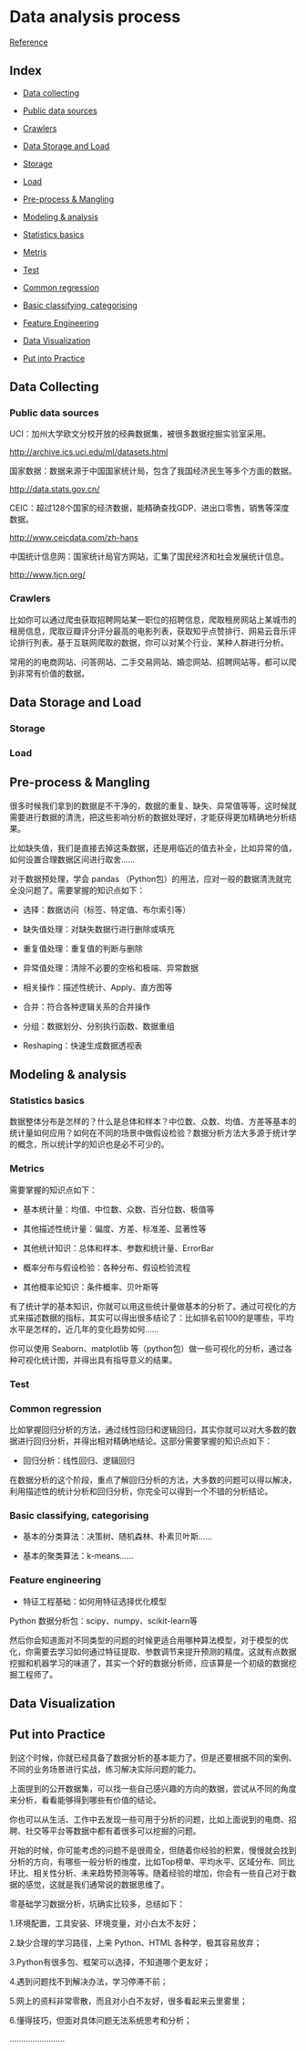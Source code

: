# Data analysis process
[Reference](https://mp.weixin.qq.com/s?__biz=MzAxMjUyNDQ5OA==&mid=2653556933&idx=1&sn=283e9a04de0734743c90898803b72495&chksm=806e3e78b719b76e6ede9ec6ac7a7376e3255191ad3ffc180d4c126ed1722a635589e566fde7&mpshare=1&scene=1&srcid=09135t9mN8icnfz3dQsRB6DH&pass_ticket=fNZEAa0VpZ0hpDCvIn0ITCA%2B58I0zv%2Be9yfSsGCpQ1jNxx9Db30pZzRuDGuSVAtq#rd)

## Index
- [Data collecting](#Data--collecting)

 
- [Public data sources](#Public--data--sources)

 
- [Crawlers](#Crawlers)

 
- [Data Storage and Load](#Data--Storage--and--Load)

- [Storage](#Storage)

- [Load](#Load)

- [Pre-process & Mangling](#[Pre-process--Mangling)

- [Modeling & analysis](#Modeling--analysis)

- [Statistics basics](#Statistics--basics)

- [Metris](#Metrics)

- [Test](#Test)

- [Common regression](#)

- [Basic classifying, categorising](#Basic--classifying--categorising)

- [Feature Engineering](#Feature--Engineering)

- [Data Visualization](#Data--Visualization)

- [Put into Practice](#Put--into--Practice)

## Data Collecting

### Public data sources
UCI：加州大学欧文分校开放的经典数据集，被很多数据挖掘实验室采用。

http://archive.ics.uci.edu/ml/datasets.html



国家数据：数据来源于中国国家统计局，包含了我国经济民生等多个方面的数据。

http://data.stats.gov.cn/



CEIC：超过128个国家的经济数据，能精确查找GDP、进出口零售，销售等深度数据。

http://www.ceicdata.com/zh-hans



中国统计信息网：国家统计局官方网站，汇集了国民经济和社会发展统计信息。

http://www.tjcn.org/


### Crawlers
比如你可以通过爬虫获取招聘网站某一职位的招聘信息，爬取租房网站上某城市的租房信息，爬取豆瓣评分评分最高的电影列表，获取知乎点赞排行、网易云音乐评论排行列表。基于互联网爬取的数据，你可以对某个行业、某种人群进行分析。



常用的的电商网站、问答网站、二手交易网站、婚恋网站、招聘网站等，都可以爬到非常有价值的数据。

## Data Storage and Load

### Storage

### Load

## Pre-process & Mangling
很多时候我们拿到的数据是不干净的，数据的重复、缺失、异常值等等，这时候就需要进行数据的清洗，把这些影响分析的数据处理好，才能获得更加精确地分析结果。



比如缺失值，我们是直接去掉这条数据，还是用临近的值去补全，比如异常的值，如何设置合理数据区间进行取舍……



对于数据预处理，学会 pandas （Python包）的用法，应对一般的数据清洗就完全没问题了。需要掌握的知识点如下：


- 选择：数据访问（标签、特定值、布尔索引等）

- 缺失值处理：对缺失数据行进行删除或填充

- 重复值处理：重复值的判断与删除

- 异常值处理：清除不必要的空格和极端、异常数据

- 相关操作：描述性统计、Apply、直方图等

- 合并：符合各种逻辑关系的合并操作

- 分组：数据划分、分别执行函数、数据重组

- Reshaping：快速生成数据透视表

## Modeling & analysis

### Statistics basics
数据整体分布是怎样的？什么是总体和样本？中位数、众数、均值、方差等基本的统计量如何应用？如何在不同的场景中做假设检验？数据分析方法大多源于统计学的概念，所以统计学的知识也是必不可少的。


### Metrics
需要掌握的知识点如下：



- 基本统计量：均值、中位数、众数、百分位数、极值等

- 其他描述性统计量：偏度、方差、标准差、显著性等

- 其他统计知识：总体和样本、参数和统计量、ErrorBar

- 概率分布与假设检验：各种分布、假设检验流程

- 其他概率论知识：条件概率、贝叶斯等



有了统计学的基本知识，你就可以用这些统计量做基本的分析了。通过可视化的方式来描述数据的指标，其实可以得出很多结论了：比如排名前100的是哪些，平均水平是怎样的，近几年的变化趋势如何……



你可以使用 Seaborn、matplotlib 等（python包）做一些可视化的分析，通过各种可视化统计图，并得出具有指导意义的结果。
### Test

### Common regression


比如掌握回归分析的方法，通过线性回归和逻辑回归，其实你就可以对大多数的数据进行回归分析，并得出相对精确地结论。这部分需要掌握的知识点如下：



- 回归分析：线性回归、逻辑回归





在数据分析的这个阶段，重点了解回归分析的方法，大多数的问题可以得以解决，利用描述性的统计分析和回归分析，你完全可以得到一个不错的分析结论。




### Basic classifying, categorising

- 基本的分类算法：决策树、随机森林、朴素贝叶斯……

- 基本的聚类算法：k-means……

### Feature engineering

- 特征工程基础：如何用特征选择优化模型

Python 数据分析包：scipy、numpy、scikit-learn等

然后你会知道面对不同类型的问题的时候更适合用哪种算法模型，对于模型的优化，你需要去学习如何通过特征提取、参数调节来提升预测的精度。这就有点数据挖掘和机器学习的味道了，其实一个好的数据分析师，应该算是一个初级的数据挖掘工程师了。

## Data Visualization

## Put into Practice


到这个时候，你就已经具备了数据分析的基本能力了。但是还要根据不同的案例、不同的业务场景进行实战，练习解决实际问题的能力。



上面提到的公开数据集，可以找一些自己感兴趣的方向的数据，尝试从不同的角度来分析，看看能够得到哪些有价值的结论。



你也可以从生活、工作中去发现一些可用于分析的问题，比如上面说到的电商、招聘、社交等平台等数据中都有着很多可以挖掘的问题。



开始的时候，你可能考虑的问题不是很周全，但随着你经验的积累，慢慢就会找到分析的方向，有哪些一般分析的维度，比如Top榜单、平均水平、区域分布、同比环比、相关性分析、未来趋势预测等等。随着经验的增加，你会有一些自己对于数据的感觉，这就是我们通常说的数据思维了。





零基础学习数据分析，坑确实比较多，总结如下：

1.环境配置，工具安装、环境变量，对小白太不友好；

2.缺少合理的学习路径，上来 Python、HTML 各种学，极其容易放弃；

3.Python有很多包、框架可以选择，不知道哪个更友好；

4.遇到问题找不到解决办法，学习停滞不前；

5.网上的资料非常零散，而且对小白不友好，很多看起来云里雾里；

6.懂得技巧，但面对具体问题无法系统思考和分析；

……………………